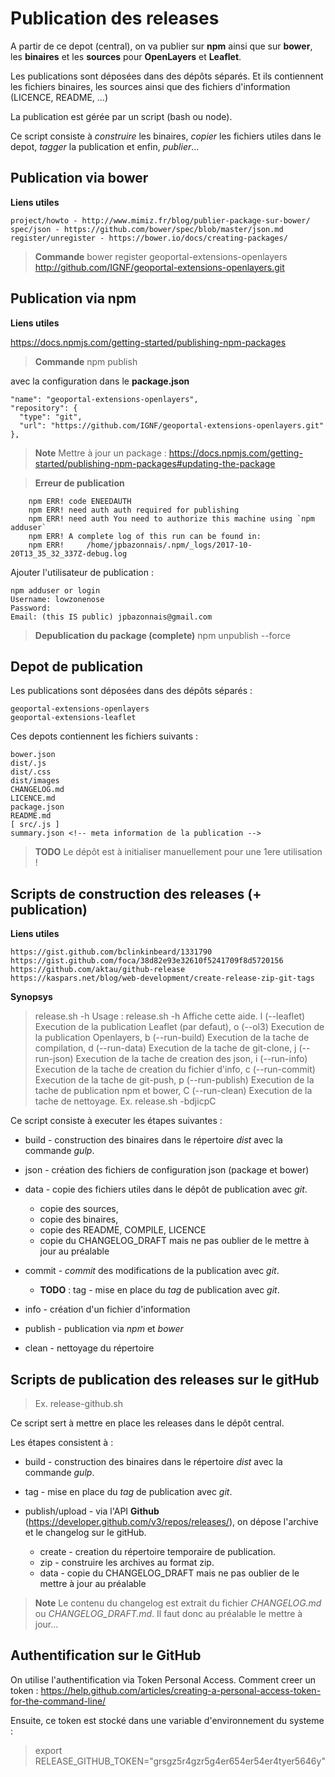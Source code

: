 # Publication des releases

A partir de ce depot (central), on va publier sur **npm** ainsi que sur **bower**,
les **binaires** et les **sources** pour **OpenLayers** et **Leaflet**.

Les publications sont déposées dans des dépôts séparés. Et ils contiennent les
fichiers binaires, les sources ainsi que des fichiers d'information (LICENCE, README, ...)

La publication est gérée par un script (bash ou node).

Ce script consiste à *construire* les binaires, *copier* les fichiers utiles dans le depot,
*tagger* la publication et enfin, *publier*...

## Publication via bower

**Liens utiles**

    project/howto - http://www.mimiz.fr/blog/publier-package-sur-bower/
    spec/json - https://github.com/bower/spec/blob/master/json.md
    register/unregister - https://bower.io/docs/creating-packages/

> **Commande**
bower register geoportal-extensions-openlayers http://github.com/IGNF/geoportal-extensions-openlayers.git

## Publication via npm

**Liens utiles**

https://docs.npmjs.com/getting-started/publishing-npm-packages

> **Commande**
npm publish

avec la configuration dans le **package.json**

    "name": "geoportal-extensions-openlayers",
    "repository": {
      "type": "git",
      "url": "https://github.com/IGNF/geoportal-extensions-openlayers.git"
    },

> **Note**
Mettre à jour un package :
    https://docs.npmjs.com/getting-started/publishing-npm-packages#updating-the-package

> **Erreur de publication**
```
    npm ERR! code ENEEDAUTH
    npm ERR! need auth auth required for publishing
    npm ERR! need auth You need to authorize this machine using `npm adduser`
    npm ERR! A complete log of this run can be found in:
    npm ERR!     /home/jpbazonnais/.npm/_logs/2017-10-20T13_35_32_337Z-debug.log
```
Ajouter l'utilisateur de publication :
```
npm adduser or login
Username: lowzonenose
Password:
Email: (this IS public) jpbazonnais@gmail.com
```
> **Depublication du package (complete)**
npm unpublish --force


## Depot de publication

Les publications sont déposées dans des dépôts séparés :

    geoportal-extensions-openlayers
    geoportal-extensions-leaflet

Ces depots contiennent les fichiers suivants :

    bower.json
    dist/.js
    dist/.css
    dist/images
    CHANGELOG.md
    LICENCE.md
    package.json
    README.md
    [ src/.js ]
    summary.json <!-- meta information de la publication -->

> **TODO**
Le dépôt est à initialiser manuellement pour une 1ere utilisation !


## Scripts de construction des releases (+ publication)

**Liens utiles**

    https://gist.github.com/bclinkinbeard/1331790
    https://gist.github.com/foca/38d82e93e32610f5241709f8d5720156
    https://github.com/aktau/github-release
    https://kaspars.net/blog/web-development/create-release-zip-git-tags

**Synopsys**

> release.sh -h
Usage :
    release.sh -h    Affiche cette aide.
    l (--leaflet)     Execution de la publication Leaflet (par defaut),
    o (--ol3)         Execution de la publication Openlayers,
    b (--run-build)   Execution de la tache de compilation,
    d (--run-data)    Execution de la tache de git-clone,
    j (--run-json)    Execution de la tache de creation des json,
    i (--run-info)    Execution de la tache de creation du fichier d'info,
    c (--run-commit)  Execution de la tache de git-push,
    p (--run-publish) Execution de la tache de publication npm et bower,
    C (--run-clean)   Execution de la tache de nettoyage.
Ex. release.sh -bdjicpC


Ce script consiste à executer les étapes suivantes :

* build - construction des binaires dans le répertoire *dist*
avec la commande *gulp*.

* json - création des fichiers de configuration json (package et bower)

* data - copie des fichiers utiles dans le dépôt de publication avec *git*.
  * copie des sources,
  * copie des binaires,
  * copie des README, COMPILE, LICENCE
  * copie du CHANGELOG_DRAFT mais ne pas oublier de le mettre à jour au préalable

* commit - *commit* des modifications de la publication avec *git*.
  * **TODO** : tag - mise en place du *tag* de publication avec *git*.

* info - création d'un fichier d'information

* publish - publication via *npm* et *bower*

* clean - nettoyage du répertoire

## Scripts de publication des releases sur le gitHub

> Ex. release-github.sh

Ce script sert à mettre en place les releases dans le dépôt central.

Les étapes consistent à :

* build - construction des binaires dans le répertoire *dist*
avec la commande *gulp*.

* tag - mise en place du *tag* de publication avec *git*.

* publish/upload - via l'API **Github** (https://developer.github.com/v3/repos/releases/),
on dépose l'archive et le changelog sur le gitHub.
  * create - creation du répertoire temporaire de publication.
  * zip - construire les archives au format zip.
  * data - copie du CHANGELOG_DRAFT mais ne pas oublier de le mettre à jour au préalable

> **Note**
Le contenu du changelog est extrait du fichier *CHANGELOG.md* ou *CHANGELOG_DRAFT.md*.
Il faut donc au préalable le mettre à jour...

## Authentification sur le GitHub

On utilise l'authentification via Token Personal Access.
Comment creer un token :
    https://help.github.com/articles/creating-a-personal-access-token-for-the-command-line/

Ensuite, ce token est stocké dans une variable d'environnement du systeme :
> export RELEASE_GITHUB_TOKEN="grsgz5r4gzr5g4er654er54er4tyer5646y"
